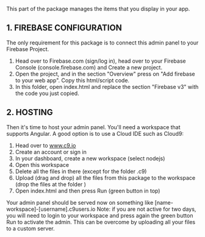This part of the package manages the items that you display in your app.

## 1. FIREBASE CONFIGURATION

The only requirement for this package is to connect this admin panel to your Firebase Project.

1. Head over to Firebase.com (sign/log in), head over to your Firebase Console (console.firebase.com) and Create a new project.
2. Open the project, and in the section "Overview" press on "Add firebase to your web app". Copy this html/script code.
3. In this folder, open index.html and replace the section "Firebase v3" with the code you just copied.

## 2. HOSTING

Then it's time to host your admin panel. You'll need a workspace that supports Angular. A good option is to use a Cloud IDE such as Cloud9:

1. Head over to www.c9.io
2. Create an account or sign in
3. In your dashboard, create a new workspace (select nodejs)
4. Open this workspace
5. Delete all the files in there (except for the folder .c9)
6. Upload (drag and drop) all the files from this package to the workspace (drop the files at the folder <your-workspace-name>)
7. Open index.html and then press Run (green button in top)

Your admin panel should be served now on something like [name-workspace]-[username].c9users.io
Note: if you are not active for two days, you will need to login to your workspace and press again the green button Run to activate the admin. This can be overcome by uploading all your files to a custom server.
